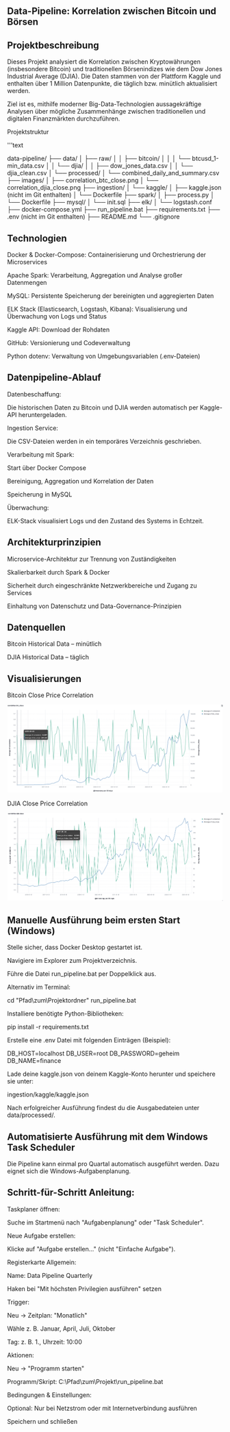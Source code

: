 ## Data-Pipeline: Korrelation zwischen Bitcoin und Börsen

## Projektbeschreibung

Dieses Projekt analysiert die Korrelation zwischen Kryptowährungen (insbesondere Bitcoin) und traditionellen Börsenindizes wie dem Dow Jones Industrial Average (DJIA). Die Daten stammen von der Plattform Kaggle und enthalten über 1 Million Datenpunkte, die täglich bzw. minütlich aktualisiert werden.

Ziel ist es, mithilfe moderner Big-Data-Technologien aussagekräftige Analysen über mögliche Zusammenhänge zwischen traditionellen und digitalen Finanzmärkten durchzuführen.

Projektstruktur

'''text

data-pipeline/
├── data/
│   ├── raw/
│   │   ├── bitcoin/
│   │   │   └── btcusd_1-min_data.csv
│   │   └── djia/
│   │       ├── dow_jones_data.csv
│   │       └── djia_clean.csv
│   └── processed/
│       └── combined_daily_and_summary.csv
├── images/
│   ├── correlation_btc_close.png
│   └── correlation_djia_close.png
├── ingestion/
│   └── kaggle/
│       ├── kaggle.json (nicht im Git enthalten)
│       └── Dockerfile
├── spark/
│   ├── process.py
│   └── Dockerfile
├── mysql/
│   └── init.sql
├── elk/
│   └── logstash.conf
├── docker-compose.yml
├── run_pipeline.bat
├── requirements.txt
├── .env (nicht im Git enthalten)
├── README.md
└── .gitignore

## Technologien

Docker & Docker-Compose: Containerisierung und Orchestrierung der Microservices

Apache Spark: Verarbeitung, Aggregation und Analyse großer Datenmengen

MySQL: Persistente Speicherung der bereinigten und aggregierten Daten

ELK Stack (Elasticsearch, Logstash, Kibana): Visualisierung und Überwachung von Logs und Status

Kaggle API: Download der Rohdaten

GitHub: Versionierung und Codeverwaltung

Python dotenv: Verwaltung von Umgebungsvariablen (.env-Dateien)

## Datenpipeline-Ablauf

Datenbeschaffung:

Die historischen Daten zu Bitcoin und DJIA werden automatisch per Kaggle-API heruntergeladen.

Ingestion Service:

Die CSV-Dateien werden in ein temporäres Verzeichnis geschrieben.

Verarbeitung mit Spark:

Start über Docker Compose

Bereinigung, Aggregation und Korrelation der Daten

Speicherung in MySQL

Überwachung:

ELK-Stack visualisiert Logs und den Zustand des Systems in Echtzeit.

## Architekturprinzipien

Microservice-Architektur zur Trennung von Zuständigkeiten

Skalierbarkeit durch Spark & Docker

Sicherheit durch eingeschränkte Netzwerkbereiche und Zugang zu Services

Einhaltung von Datenschutz und Data-Governance-Prinzipien

## Datenquellen

Bitcoin Historical Data – minütlich

DJIA Historical Data – täglich

## Visualisierungen

Bitcoin Close Price Correlation

![Correlation Bitcoin](images/correlation_btc_close.png)

DJIA Close Price Correlation

![Correlation DJIA](images/correlation_djia_close.png)

## Manuelle Ausführung beim ersten Start (Windows)

Stelle sicher, dass Docker Desktop gestartet ist.

Navigiere im Explorer zum Projektverzeichnis.

Führe die Datei run_pipeline.bat per Doppelklick aus.

Alternativ im Terminal:

cd "Pfad\zum\Projektordner"
run_pipeline.bat

Installiere benötigte Python-Bibliotheken:

pip install -r requirements.txt

Erstelle eine .env Datei mit folgenden Einträgen (Beispiel):

DB_HOST=localhost
DB_USER=root
DB_PASSWORD=geheim
DB_NAME=finance

Lade deine kaggle.json von deinem Kaggle-Konto herunter und speichere sie unter:

ingestion/kaggle/kaggle.json

Nach erfolgreicher Ausführung findest du die Ausgabedateien unter data/processed/.

## Automatisierte Ausführung mit dem Windows Task Scheduler

Die Pipeline kann einmal pro Quartal automatisch ausgeführt werden. Dazu eignet sich die Windows-Aufgabenplanung.

## Schritt-für-Schritt Anleitung:

Taskplaner öffnen:

Suche im Startmenü nach "Aufgabenplanung" oder "Task Scheduler".

Neue Aufgabe erstellen:

Klicke auf "Aufgabe erstellen..." (nicht "Einfache Aufgabe").

Registerkarte Allgemein:

Name: Data Pipeline Quarterly

Haken bei "Mit höchsten Privilegien ausführen" setzen

Trigger:

Neu → Zeitplan: "Monatlich"

Wähle z. B. Januar, April, Juli, Oktober

Tag: z. B. 1., Uhrzeit: 10:00

Aktionen:

Neu → "Programm starten"

Programm/Skript: C:\Pfad\zum\Projekt\run_pipeline.bat

Bedingungen & Einstellungen:

Optional: Nur bei Netzstrom oder mit Internetverbindung ausführen

Speichern und schließen

